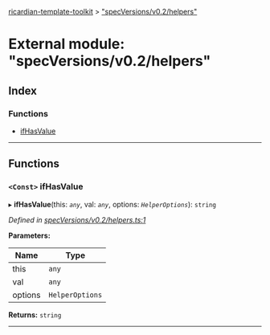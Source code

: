 [ricardian-template-toolkit](../README.md) > ["specVersions/v0.2/helpers"](../modules/_specversions_v0_2_helpers_.md)

# External module: "specVersions/v0.2/helpers"

## Index

### Functions

* [ifHasValue](_specversions_v0_2_helpers_.md#ifhasvalue)

---

## Functions

<a id="ifhasvalue"></a>

### `<Const>` ifHasValue

▸ **ifHasValue**(this: *`any`*, val: *`any`*, options: *`HelperOptions`*): `string`

*Defined in [specVersions/v0.2/helpers.ts:1](https://github.com/EOSIO/ricardian-template-toolkit/blob/40d686c/src/specVersions/v0.2/helpers.ts#L1)*

**Parameters:**

| Name | Type |
| ------ | ------ |
| this | `any` |
| val | `any` |
| options | `HelperOptions` |

**Returns:** `string`

___


